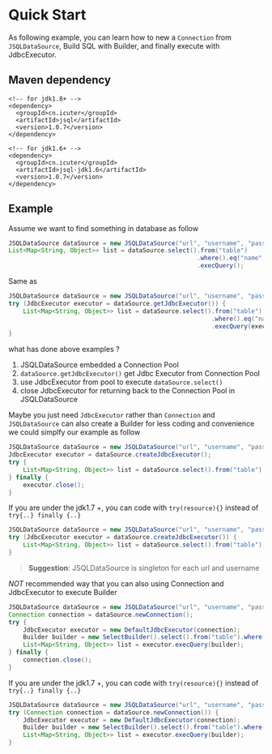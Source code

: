 # Quick Start

As following example, you can learn how to new a `Connection` from `JSQLDataSource`, Build SQL with Builder, and finally execute with JdbcExecutor.

## Maven dependency

```text
<!-- for jdk1.8+ -->
<dependency>
  <groupId>cn.icuter</groupId>
  <artifactId>jsql</artifactId>
  <version>1.0.7</version>
</dependency>

<!-- for jdk1.6+ -->
<dependency>
  <groupId>cn.icuter</groupId>
  <artifactId>jsql-jdk1.6</artifactId>
  <version>1.0.7</version>
</dependency>
```
## Example

Assume we want to find something in database as follow
```java
JSQLDataSource dataSource = new JSQLDataSource("url", "username", "password");
List<Map<String, Object>> list = dataSource.select().from("table")
                                                    .where().eq("name", "jsql")
                                                    .execQuery();
```

Same as

```java
JSQLDataSource dataSource = new JSQLDataSource("url", "username", "password");
try (JdbcExecutor executor = dataSource.getJdbcExecutor()) {
    List<Map<String, Object>> list = dataSource.select().from("table")
                                                        .where().eq("name", "jsql")
                                                        .execQuery(executor);
}
```

what has done above examples ?
1. JSQLDataSource embedded a Connection Pool
2. `dataSource.getJdbcExecutor()` get Jdbc Executor from Connection Pool
3. use JdbcExecutor from pool to execute `dataSource.select()` 
4. close JdbcExecutor for returning back to the Connection Pool in JSQLDataSource


Maybe you just need `JdbcExecutor` rather than `Connection` and `JSQLDataSource` can also create a Builder for less coding and convenience we could simplfy our example as follow

```java
JSQLDataSource dataSource = new JSQLDataSource("url", "username", "password");
JdbcExecutor executor = dataSource.createJdbcExecutor();
try {
    List<Map<String, Object>> list = dataSource.select().from("table").where().eq("name", "jsql").execQuery(executor);
} finally {
    executor.close();
}
```

If you are under the jdk1.7 +, you can code with `try(resource){}` instead of `try{..} finally {..}`

```java
JSQLDataSource dataSource = new JSQLDataSource("url", "username", "password");
try (JdbcExecutor executor = dataSource.createJdbcExecutor()) {
    List<Map<String, Object>> list = dataSource.select().from("table").where().eq("name", "jsql").execQuery(executor);
}
```
> **Suggestion**: JSQLDataSource is singleton for each url and username

*NOT* recommended way that you can also using Connection and JdbcExecutor to execute Builder

```java
JSQLDataSource dataSource = new JSQLDataSource("url", "username", "password");
Connection connection = dataSource.newConnection();
try {
    JdbcExecutor executor = new DefaultJdbcExecutor(connection);
    Builder builder = new SelectBuilder().select().from("table").where().eq("name", "jsql").build();
    List<Map<String, Object>> list = executor.execQuery(builder);
} finally {
    connection.close();
}
```

If you are under the jdk1.7 +, you can code with `try(resource){}` instead of `try{..} finally {..}`

```java
JSQLDataSource dataSource = new JSQLDataSource("url", "username", "password");
try (Connection connection = dataSource.newConnection()) {
    JdbcExecutor executor = new DefaultJdbcExecutor(connection);
    Builder builder = new SelectBuilder().select().from("table").where().eq("name", "jsql").build();
    List<Map<String, Object>> list = executor.execQuery(builder);
}
```

